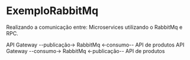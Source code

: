 # ExemploRabbitMq

Realizando a comunicação entre: Microservices utilizando o RabbitMq e RPC.

API Gateway --publicação-> RabbitMq <-consumo-- API de produtos
API Gateway --consumo-> RabbitMq <-publicação-- API de produtos
